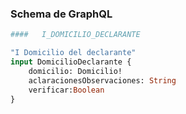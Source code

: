 ### Schema de GraphQL

``` GraphQL
####   I_DOMICILIO_DECLARANTE

"I Domicilio del declarante"
input DomicilioDeclarante {
	domicilio: Domicilio!
	aclaracionesObservaciones: String
	verificar:Boolean
}

```